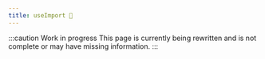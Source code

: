 ```yaml
---
title: useImport 🚧
---
```


:::caution Work in progress
This page is currently being rewritten and is not complete or may have missing information.
:::